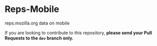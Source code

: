 # Reps-Mobile
reps.mozilla.org data on mobile

If you are looking to contribute to this repository, **please send your Pull Requests to the `dev` branch only.**
